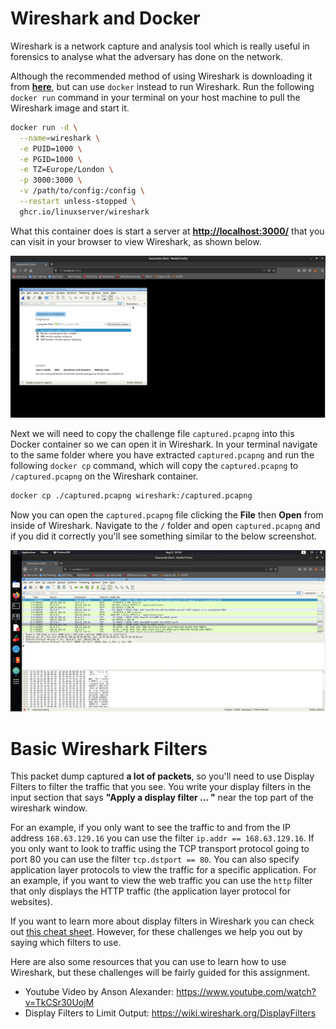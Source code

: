 # Wireshark and Docker

Wireshark is a network capture and analysis tool which is really useful in forensics to analyse what the adversary has done on the network.

Although the recommended method of using Wireshark is downloading it from [**here**](https://www.wireshark.org/#download), but can use `docker` instead to run Wireshark. Run the following `docker run` command in your terminal on your host machine to pull the Wireshark image and start it.

```bash
docker run -d \
  --name=wireshark \
  -e PUID=1000 \
  -e PGID=1000 \
  -e TZ=Europe/London \
  -p 3000:3000 \
  -v /path/to/config:/config \
  --restart unless-stopped \
  ghcr.io/linuxserver/wireshark
```

What this container does is start a server at [**http://localhost:3000/**](http://localhost:3000/) that you can visit in your browser to view Wireshark, as shown below.

![](images/openwireshark.png)

Next we will need to copy the challenge file `captured.pcapng` into this Docker container so we can open it in Wireshark. In your terminal navigate to the same folder where you have extracted `captured.pcapng` and run the following `docker cp` command, which will copy the `captured.pcapng` to `/captured.pcapng` on the Wireshark container.

```bash
docker cp ./captured.pcapng wireshark:/captured.pcapng
```

Now you can open the `captured.pcapng` file clicking the **File** then **Open** from inside of Wireshark. Navigate to the `/` folder and open `captured.pcapng` and if you did it correctly you'll see something similar to the below screenshot.

![](images/filewireshark.png)

# Basic Wireshark Filters

This packet dump captured **a lot of packets**, so you'll need to use Display Filters to filter the traffic that you see. You write your display filters in the input section that says **"Apply a display filter ... <Ctrl-/>"** near the top part of the wireshark window.

For an example, if you only want to see the traffic to and from the IP address `168.63.129.16` you can use the filter `ip.addr == 168.63.129.16`. If you only want to look to traffic using the TCP transport protocol going to port 80 you can use the filter `tcp.dstport == 80`. You can also specify application layer protocols to view the traffic for a specific application. For an example, if you want to view the web traffic you can use the `http` filter that only displays the HTTP traffic (the application layer protocol for websites).

If you want to learn more about display filters in Wireshark you can check out [this cheat sheet](https://cdn.comparitech.com/wp-content/uploads/2019/06/Wireshark-Cheat-Sheet-1.jpg). However, for these challenges we help you out by saying which filters to use.

Here are also some resources that you can use to learn how to use Wireshark, but these challenges will be fairly guided for this assignment.

* Youtube Video by Anson Alexander: https://www.youtube.com/watch?v=TkCSr30UojM
* Display Filters to Limit Output: https://wiki.wireshark.org/DisplayFilters
